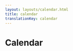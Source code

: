 ```yaml
---
layout: layouts/calendar.html
title: calendar
translationKey: calendar
---
```

# Calendar

<div id="calendar"></div>